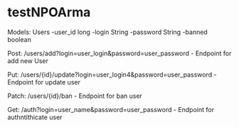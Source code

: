# testNPOArma

Models:
Users
-user_id long
-login String
-password String
-banned boolean

Post: /users/add?login=user_login&password=user_password - Endpoint for add new User

Put: /users/{id}/update?login=user_login4&password=user_password - Endpoint for update user

Patch: /users/{id}/ban - Endpoint for ban user

Get: /auth?login=user_name&password=user_password - Endpoint for authntithicate user
